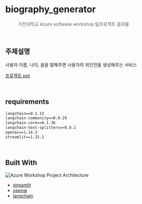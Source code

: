 # biography_generator
> 가천대학교 Azure software workshop 팀프로젝트 결과물

<br/>

## 주제설명
사용자 이름, 나이, 꿈을 말해주면 사용자의 위인전을 생성해주는 서비스

[프로젝트 ppt](https://www.canva.com/design/DAGA3ax8onQ/Odbkz6Bknxsn7GsojB1inA/edit?utm_content=DAGA3ax8onQ&utm_campaign=designshare&utm_medium=link2&utm_source=sharebutton)

<br/>

## requirements

```md
langchain==0.1.13
langchain-community==0.0.29
langchain-core==0.1.36
langchain-text-splitters==0.0.1
openai==1.14.3
streamlit==1.32.2
```

<br/>

## Built With
![Azure Workshop Project Architecture](https://github.com/DoTheZ-Team/biography_generator/assets/51390115/e34eec68-cb45-4cd2-994b-5d2a861cb6c4)
* [streamlit](https://streamlit.io)
* [openai](https://openai.com)
* [langchain](https://www.langchain.com)
